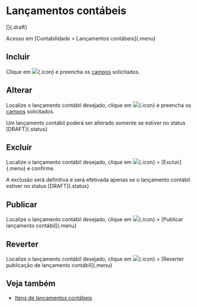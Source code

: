 # Lançamentos contábeis

[]{.draft}

Acesso em [Contabilidade > Lançamentos contábeis]{.menu}

## Incluir

Clique em ![](https://static.zenerp.app.br/icons/action-create.svg){.icon} e preencha os [campos](journalEntryOpCreate) solicitados.

## Alterar

Localize o lançamento contábil desejado, clique em ![](https://static.zenerp.app.br/icons/action-update.svg){.icon} e preencha os [campos](journalEntryOpCreate) solicitados.

Um lançamento contábil poderá ser alterado somente se estiver no status [DRAFT]{.status}

## Excluir

Localize o lançamento contábil desejado, clique em ![](https://static.zenerp.app.br/icons/action-more-tr.svg){.icon} > [Excluir]{.menu} e confirme.

A exclusão será definitiva e será efetivada apenas se o lançamento contábil estiver no status [DRAFT]{.status}

## Publicar

Localize o lançamento contábil desejado, clique em ![](https://static.zenerp.app.br/icons/action-forward.svg){.icon} > [Publicar lançamento contábil]{.menu}

## Reverter

Localize o lançamento contábil desejado, clique em ![](https://static.zenerp.app.br/icons/action-forward.svg){.icon} > [Reverter publicação de lançamento contábil]{.menu}

## Veja também

* [Itens de lançamentos contábeis](journalItem)